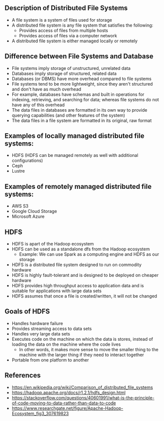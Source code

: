 ## Description of Distributed File Systems
- A file system is a system of files used for storage
- A distributed file system is any file system that satisfies the following:
	- Provides access of files from multiple hosts
	- Provides access of files via a computer network
- A distributed file system is either managed locally or remotely

## Difference between File Systems and Database
- File systems imply storage of unstructured, unrelated data
- Databases imply storage of structured, related data
- Databases (or DBMS) have more overhead compared to file systems
- File systems tend to be more lightweight, since they aren't structured and don't have as much overhead
- For example, databases have schemas and built in operations for indexing, retrieving, and searching for data; whereas file systems do not have any of this overhead
- The data files in databases are formatted in its own way to provide querying capabilities (and other features of the system)
- The data files in a file system are formatted in its original, raw format

## Examples of locally managed distributed file systems:
- HDFS (HDFS can be managed remotely as well with additional configurations)
- Ceph
- Lustre

## Examples of remotely managed distributed file systems:
- AWS S3
- Google Cloud Storage
- Microsoft Azure

## HDFS
- HDFS is apart of the Hadoop ecosystem
- HDFS can be used as a standalone dfs from the Hadoop ecosystem
	- Example: We can use Spark as a computing engine and HDFS as our storage
- HDFS is a distributed file system designed to run on commodity hardware
- HDFS is highly fault-tolerant and is designed to be deployed on cheaper hardware
- HDFS provides high throughput access to application data and is suitable for applications with large data sets
- HDFS assumes that once a file is created/written, it will not be changed

## Goals of HDFS
- Handles hardware failure
- Provides streaming access to data sets
- Handles very large data sets
- Executes code on the machine on which the data is stores, instead of loading the data on the machine where the code lives
	- In other words, it makes more sense to move the smaller thing to the machine with the larger thing if they need to interact together
- Portable from one platform to another

## References
- https://en.wikipedia.org/wiki/Comparison_of_distributed_file_systems
- https://hadoop.apache.org/docs/r1.2.1/hdfs_design.html
- https://stackoverflow.com/questions/40601991/what-is-the-principle-of-code-moving-to-data-rather-than-data-to-code
- https://www.researchgate.net/figure/Apache-Hadoop-Ecosystem_fig3_307619823 
